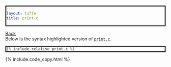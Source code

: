 ```yaml
---
layout: tufte
title: print.c
---
```

[Back](./../)  
Below is the syntax highlighted version of [`print.c`](print.c).

``` c
{% include_relative print.c %}
```

<style>pre{border:solid; background: #ffffff}</style>

{% include code_copy.html %}